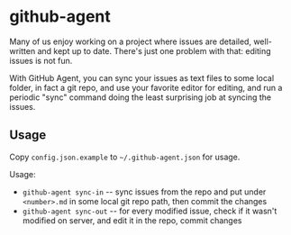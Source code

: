 # github-agent

Many of us enjoy working on a project where issues are detailed,
well-written and kept up to date. There's just one problem with that:
editing issues is not fun.

With GitHub Agent, you can sync your issues as text files to some
local folder, in fact a git repo, and use your favorite editor for
editing, and run a periodic "sync" command doing the least surprising
job at syncing the issues.

## Usage

Copy `config.json.example` to `~/.github-agent.json` for usage.

Usage:

- `github-agent sync-in` -- sync issues from the repo and put under
  `<number>.md` in some local git repo path, then commit the changes
- `github-agent sync-out` -- for every modified issue, check if it
  wasn't modified on server, and edit it in the repo, commit changes
